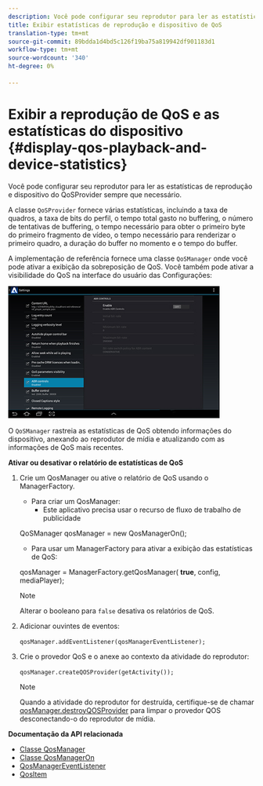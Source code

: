 ```yaml
---
description: Você pode configurar seu reprodutor para ler as estatísticas de reprodução e dispositivo do QoSProvider sempre que necessário.
title: Exibir estatísticas de reprodução e dispositivo de QoS
translation-type: tm+mt
source-git-commit: 89bdda1d4bd5c126f19ba75a819942df901183d1
workflow-type: tm+mt
source-wordcount: '340'
ht-degree: 0%

---
```



# Exibir a reprodução de QoS e as estatísticas do dispositivo {#display-qos-playback-and-device-statistics}

Você pode configurar seu reprodutor para ler as estatísticas de reprodução e dispositivo do QoSProvider sempre que necessário.

A classe `QoSProvider` fornece várias estatísticas, incluindo a taxa de quadros, a taxa de bits do perfil, o tempo total gasto no buffering, o número de tentativas de buffering, o tempo necessário para obter o primeiro byte do primeiro fragmento de vídeo, o tempo necessário para renderizar o primeiro quadro, a duração do buffer no momento e o tempo do buffer.

A implementação de referência fornece uma classe `QoSManager` onde você pode ativar a exibição da sobreposição de QoS. Você também pode ativar a visibilidade do QoS na interface do usuário das Configurações:

![](assets/qos-configuration.jpg)

O `QoSManager` rastreia as estatísticas de QoS obtendo informações do dispositivo, anexando ao reprodutor de mídia e atualizando com as informações de QoS mais recentes.

**Ativar ou desativar o relatório de estatísticas de QoS**

1. Crie um QosManager ou ative o relatório de QoS usando o ManagerFactory.

   * Para criar um QosManager:
      * Este aplicativo precisa usar o recurso de fluxo de trabalho de publicidade

   QoSManager qosManager = new QosManagerOn();

   * Para usar um ManagerFactory para ativar a exibição das estatísticas de QoS:

   qosManager = ManagerFactory.getQosManager(
   <b>true</b>, config, mediaPlayer);

   >[!NOTE]
   >
   >Alterar o booleano para `false` desativa os relatórios de QoS.

2. Adicionar ouvintes de eventos:

   `qosManager.addEventListener(qosManagerEventListener);`

3. Crie o provedor QoS e o anexe ao contexto da atividade do reprodutor:

   `qosManager.createQOSProvider(getActivity());`

   >[!NOTE]
   >
   >Quando a atividade do reprodutor for destruída, certifique-se de chamar [qosManager.destroyQOSProvider](https://help.adobe.com/en_US/primetime/reference_implementation/android/javadoc/com/adobe/primetime/reference/manager/QosManager.html#destroyQOSProvider()) para limpar o provedor QOS desconectando-o do reprodutor de mídia.

**Documentação da API relacionada**

* [Classe QosManager](https://help.adobe.com/en_US/primetime/api/reference_implementation/android/javadoc/com/adobe/primetime/reference/manager/QosManager.html)
* [Classe QosManagerOn](https://help.adobe.com/en_US/primetime/api/reference_implementation/android/javadoc/com/adobe/primetime/reference/manager/QosManagerOn.html)
* [QosManagerEventListener](https://help.adobe.com/en_US/primetime/api/reference_implementation/android/javadoc/com/adobe/primetime/reference/manager/QosManager.QosManagerEventListener.html)
* [QosItem](https://help.adobe.com/en_US/primetime/api/reference_implementation/android/javadoc/com/adobe/primetime/reference/manager/QosManager.QosItem.html)
